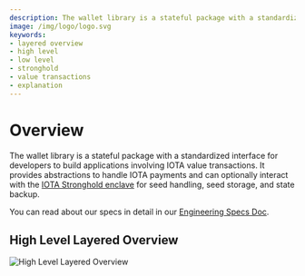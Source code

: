 ```yaml
---
description: The wallet library is a stateful package with a standardized interface for developers to build applications involving IOTA value transactions.
image: /img/logo/logo.svg
keywords:
- layered overview
- high level
- low level
- stronghold
- value transactions
- explanation
---
```


# Overview

The wallet library is a stateful package with a standardized interface for developers to build applications involving IOTA value transactions. It provides abstractions to handle IOTA payments and can optionally interact with the [IOTA Stronghold enclave](https://github.com/iotaledger/stronghold.rs/) for seed handling, seed storage, and state backup. 

You can read about our specs in detail in our [Engineering Specs Doc](https://github.com/iotaledger/wallet.rs/blob/dev/specs/wallet-ENGINEERING-SPEC-0000.md).

## High Level Layered Overview

![High Level Layered Overview](/img/overview/iota_layers_overview.svg)